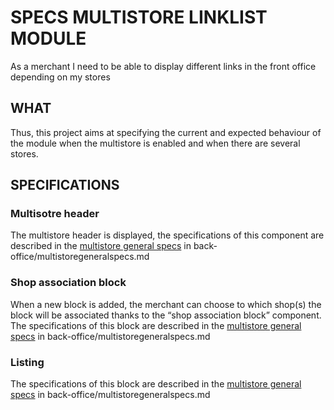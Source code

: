 # SPECS MULTISTORE LINKLIST MODULE

As a merchant I need to be able to display different links in the front office depending on my stores

## WHAT

Thus, this project aims at specifying the current and expected behaviour of the module when the multistore is enabled and when there are several stores.

## SPECIFICATIONS

### Multisotre header
The multistore header is displayed, the specifications of this component are described in the [multistore general specs](https://github.com/PrestaShop/prestashop-specs/blob/master/back-office/multistoregeneralspecs.md#multistore-header-only-from-178) in back-office/multistoregeneralspecs.md

### Shop association block
When a new block is added, the merchant can choose to which shop(s) the block will be associated thanks to the “shop association block” component.<br/>
The specifications of this block are described in the [multistore general specs](https://github.com/PrestaShop/prestashop-specs/blob/master/back-office/multistoregeneralspecs.md#shop-association-block) in back-office/multistoregeneralspecs.md

### Listing
The specifications of this block are described in the [multistore general specs](https://github.com/PrestaShop/prestashop-specs/blob/master/back-office/multistoregeneralspecs.md#actions-in-the-lisitngs-grids) in back-office/multistoregeneralspecs.md
